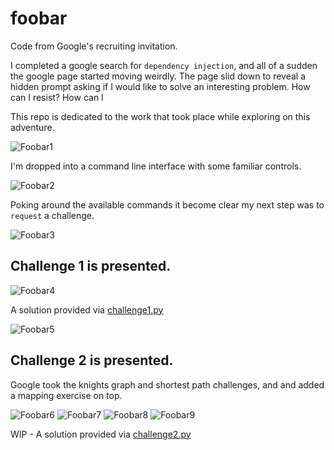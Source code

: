 # foobar
Code from Google's recruiting invitation.

I completed a google search for `dependency injection`, and all of a sudden the google page started moving weirdly.
The page slid down to reveal a hidden prompt asking if I would like to solve an interesting problem.  How can I resist?  How can I

This repo is dedicated to the work that took place while exploring on this adventure.

![Foobar1](../main/images/foobar1.png)

I'm dropped into a command line interface with some familiar controls.  

![Foobar2](/../main/images/foobar2.png)

Poking around the available commands it become clear my next step was to `request` a challenge.

![Foobar3](/../main/images/foobar3.png)


## Challenge 1 is presented.

![Foobar4](/../main/images/foobar4.png)

A solution provided via [challenge1.py](https://github.com/white8785/foobar/blob/main/challenge1.py)

![Foobar5](/../main/images/foobar5.png)


## Challenge 2 is presented. 
Google took the knights graph and shortest path challenges, and and added a mapping exercise on top.  

![Foobar6](/../main/images/foobar6.png)
![Foobar7](/../main/images/foobar7.png)
![Foobar8](/../main/images/foobar8.png)
![Foobar9](/../main/images/foobar9.png)

WIP - A solution provided via [challenge2.py](https://github.com/white8785/foobar/blob/main/challenge2.py)